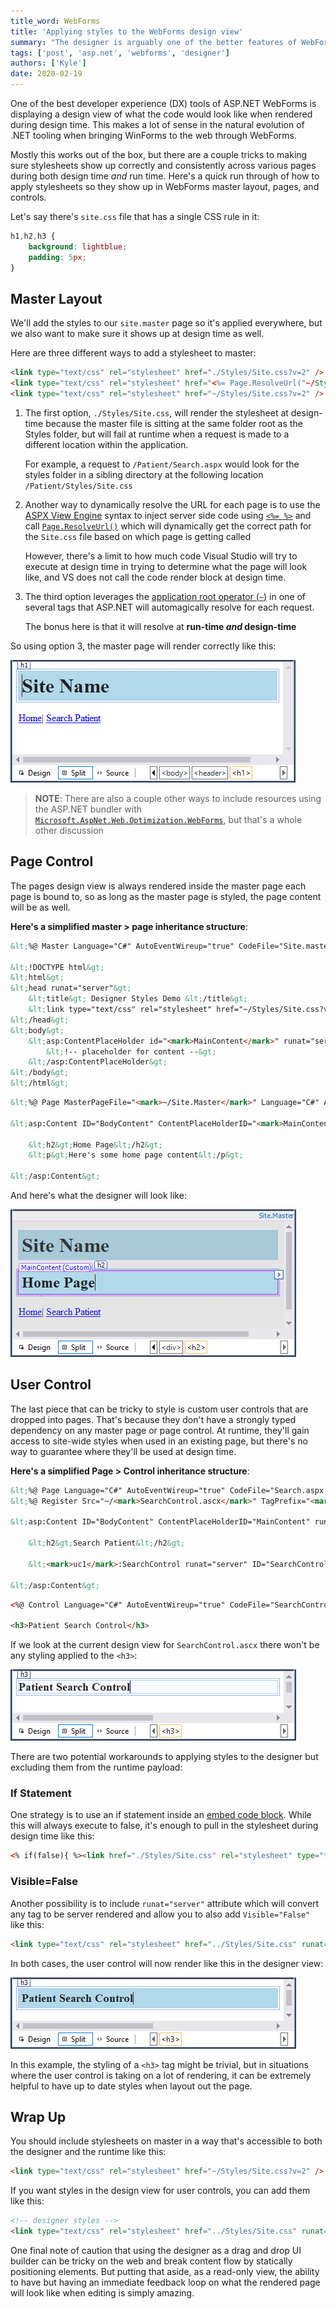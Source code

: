 ```yaml
---
title_word: WebForms
title: 'Applying styles to the WebForms design view'
summary: "The designer is arguably one of the better features of WebForms: let's make it even better by applying site-wide styles to the static design view"
tags: ['post', 'asp.net', 'webforms', 'designer']
authors: ['Kyle']
date: 2020-02-19
---
```


One of the best developer experience (DX) tools of ASP.​NET WebForms is displaying a design view of what the code would look like when rendered during design time.  This makes a lot of sense in the natural evolution of .NET tooling when bringing WinForms to the web through WebForms.

Mostly this works out of the box, but there are a couple tricks to making sure stylesheets show up correctly and consistently across various pages during both design time *and* run time.  Here's a quick run through of how to apply stylesheets so they show up in WebForms master layout, pages, and controls.



Let's say there's `site.css` file that has a single CSS rule in it:

```css file=styles/site.css
h1,h2,h3 {
    background: lightblue;
    padding: 5px;
}
```

## Master Layout

We'll add the styles to our `site.master` page so it's applied everywhere, but we also want to make sure it shows up at design time as well.

Here are three different ways to add a stylesheet to master:

```html file=site.master
<link type="text/css" rel="stylesheet" href="./Styles/Site.css?v=2" />
<link type="text/css" rel="stylesheet" href="<%= Page.ResolveUrl("~/Styles/Site.css") %>?v=2" />
<link type="text/css" rel="stylesheet" href="~/Styles/Site.css?v=2" />
```

1. The first option, `./Styles/Site.css`, will render the stylesheet at design-time because the master file is sitting at the same folder root as the Styles folder, but will fail at runtime when a request is made to a different location within the application.

    For example, a request to `/Patient/Search.aspx` would look for the styles folder in a sibling directory at the following location `/Patient/Styles/Site.css`

2. Another way to dynamically resolve the URL for each page is to use the [ASPX View Engine](https://support.microsoft.com/en-us/help/976112/introduction-to-asp-net-inline-expressions-in-the-net-framework) syntax to inject server side code using [`<%= %>`](https://docs.microsoft.com/en-us/previous-versions/dotnet/netframework-4.0/k6xeyd4z(v=vs.100)) and call [`Page.ResolveUrl()`](https://docs.microsoft.com/en-us/dotnet/api/system.web.ui.control.resolveurl?view=netframework-4.8) which will dynamically get the correct path for the `Site.css` file based on which page is getting called

    However, there's a limit to how much code Visual Studio will try to execute at design time in trying to determine what the page will look like, and VS does not call the code render block at design time.

3. The third option leverages the [application root operator (`~`)](https://docs.microsoft.com/en-us/previous-versions/aspnet/ms178116(v=vs.100)) in one of several tags that ASP.​NET will automagically resolve for each request.

    The bonus here is that it will resolve at **run-time *and* design-time**

So using option 3, the master page will render correctly like this:

![Master Site Design View](/assets/images/posts/webforms-designer/master-site-designer.png)

> **NOTE**: There are also a couple other ways to include resources using the ASP.​NET bundler with [`Microsoft.AspNet.Web.Optimization.WebForms`](https://www.nuget.org/packages/Microsoft.AspNet.Web.Optimization.WebForms/), but that's a whole other discussion


## Page Control

The pages design view is always rendered inside the master page each page is bound to, so as long as the master page is styled, the page content will be as well.

**Here's a simplified master > page inheritance structure**:

```html raw file=site.master
&lt;%@ Master Language="C#" AutoEventWireup="true" CodeFile="Site.master.cs" Inherits="Site" %&gt;

&lt;!DOCTYPE html&gt;
&lt;html&gt;
&lt;head runat="server"&gt;
    &lt;title&gt; Designer Styles Demo &lt;/title&gt;
    &lt;link type="text/css" rel="stylesheet" href="~/Styles/Site.css?v=2" /&gt;
&lt;/head&gt;
&lt;body&gt;
    &lt;asp:ContentPlaceHolder id="<mark>MainContent</mark>" runat="server"&gt;
        &lt;!-- placeholder for content --&gt;
    &lt;/asp:ContentPlaceHolder&gt;
&lt;/body&gt;
&lt;/html&gt;
```

```html raw file=default.aspx
&lt;%@ Page MasterPageFile="<mark>~/Site.Master</mark>" Language="C#" AutoEventWireup="true" CodeFile="Default.aspx.cs" Inherits="Home" %&gt;

&lt;asp:Content ID="BodyContent" ContentPlaceHolderID="<mark>MainContent</mark>" runat="server"&gt;

    &lt;h2&gt;Home Page&lt;/h2&gt;
    &lt;p&gt;Here's some home page content&lt;/p&gt;

&lt;/asp:Content&gt;
```

And here's what the designer will look like:

![Master > Page Design View](/assets/images/posts/webforms-designer/page-designer.png)

## User Control

The last piece that can be tricky to style is custom user controls that are dropped into pages.  That's because they don't have a strongly typed dependency on any master page or page control.  At runtime, they'll gain access to site-wide styles when used in an existing page, but there's no way to guarantee where they'll be used at design time.

**Here's a simplified Page > Control inheritance structure**:

```html raw file=search.aspx
&lt;%@ Page Language="C#" AutoEventWireup="true" CodeFile="Search.aspx.cs" Inherits="Patient_Search" MasterPageFile="~/Site.Master"  %&gt;
&lt;%@ Register Src="~/<mark>SearchControl.ascx</mark>" TagPrefix="<mark>uc1</mark>" TagName="SearchControl" %&gt;

&lt;asp:Content ID="BodyContent" ContentPlaceHolderID="MainContent" runat="server"&gt;
    
    &lt;h2&gt;Search Patient&lt;/h2&gt;
    
    &lt;<mark>uc1</mark>:SearchControl runat="server" ID="SearchControl" /&gt;

&lt;/asp:Content&gt;
```

```html file=SearchControl.ascx
<%@ Control Language="C#" AutoEventWireup="true" CodeFile="SearchControl.ascx.cs" Inherits="Patient_SearchControl" %>

<h3>Patient Search Control</h3>
```

If we look at the current design view for `SearchControl.ascx` there won't be any styling applied to the `<h3>`:

![User Control Design View Unstyled](/assets/images/posts/webforms-designer/user-control-designer-unstyled.png)

There are two potential workarounds to applying styles to the designer but excluding them from the runtime payload:

### If Statement

One strategy is to use an if statement inside an [embed code block](https://docs.microsoft.com/en-us/previous-versions/ms178135(v=vs.140)).  While this will always execute to false, it's enough to pull in the stylesheet during design time like this:


```html
<% if(false){ %><link href="./Styles/Site.css" rel="stylesheet" type="text/css" /><% } %>
```

### Visible=False

Another possibility is to include `runat="server"` attribute which will convert any tag to be server rendered and allow you to also add `Visible="False"` like this:

```html
<link type="text/css" rel="stylesheet" href="../Styles/Site.css" runat="server" Visible="False" id="DesignerStyles" />
```

In both cases, the user control will now render like this in the designer view:

![User Control Design View Styled](/assets/images/posts/webforms-designer/user-control-designer-styled.png)

In this example, the styling of a `<h3>` tag might be trivial, but in situations where the user control is taking on a lot of rendering, it can be extremely helpful to have up to date styles when layout out the page.

## Wrap Up

You should include stylesheets on master in a way that's accessible to both the designer and the runtime like this:

```html
<link type="text/css" rel="stylesheet" href="~/Styles/Site.css?v=2" />
```

If you want styles in the design view for user controls, you can add them like this:

```html
<!-- designer styles -->
<link type="text/css" rel="stylesheet" href="../Styles/Site.css" runat="server" Visible="False" id="DesignerStyles" />
```

One final note of caution that using the designer as a drag and drop UI builder can be tricky on the web and break content flow by statically positioning elements.  But putting that aside, as a read-only view, the ability to have but having an immediate feedback loop on what the rendered page will look like when editing is simply amazing.
